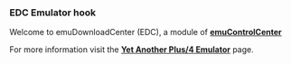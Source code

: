 ### EDC Emulator hook

Welcome to emuDownloadCenter (EDC), a module of [**emuControlCenter**](https://github.com/PhoenixInteractiveNL/emuControlCenter/wiki/)

For more information visit the [**Yet Another Plus/4 Emulator**](https://github.com/PhoenixInteractiveNL/emuDownloadCenter/wiki/Emulator-yape#menu) page.
